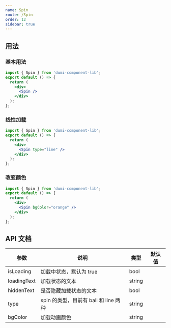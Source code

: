 ```yaml
---
name: Spin
route: /Spin
order: 12
sidebar: true
---
```


## 用法

### 基本用法

```jsx
import { Spin } from 'dumi-component-lib';
export default () => {
  return (
    <div>
      <Spin />
    </div>
  );
};
```

### 线性加载

```jsx
import { Spin } from 'dumi-component-lib';
export default () => {
  return (
    <div>
      <Spin type="line" />
    </div>
  );
};
```

### 改变颜色

```jsx
import { Spin } from 'dumi-component-lib';
export default () => {
  return (
    <div>
      <Spin bgColor="orange" />
    </div>
  );
};
```

## API 文档

| 参数        | 说明                                  | 类型   | 默认值 |
| --- | --- | --- | --- |
| isLoading   | 加载中状态，默认为 true               | bool   |        |
| loadingText | 加载状态的文本                        | string |        |
| hiddenText  | 是否隐藏加载状态的文本                | bool   |        |
| type        | spin 的类型，目前有 ball 和 line 两种 | string |        |
| bgColor     | 加载动画颜色                          | string |        |
